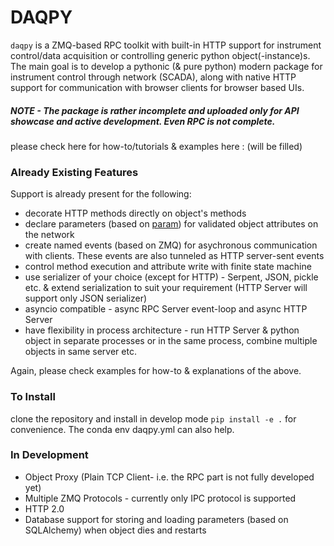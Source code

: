 # DAQPY

`daqpy` is a ZMQ-based RPC toolkit with built-in HTTP support for instrument control/data acquisition or controlling 
generic python object(-instance)s. <br />
The main goal is to develop a pythonic (& pure python) modern package for instrument control through network (SCADA), 
along with native HTTP support for communication with browser clients for browser based UIs.  

##### NOTE - The package is rather incomplete and uploaded only for API showcase and active development. Even RPC is not complete. <br/>

please check here for how-to/tutorials & examples here : (will be filled) 

### Already Existing Features

Support is already present for the following:

- decorate HTTP methods directly on object's methods
- declare parameters (based on [param](https://param.holoviz.org/getting_started.html)) for validated object attributes 
on the network
- create named events (based on ZMQ) for asychronous communication with clients. These events are also tunneled as HTTP 
server-sent events
- control method execution and attribute write with finite state machine
- use serializer of your choice (except for HTTP) - Serpent, JSON, pickle etc. & extend serialization to suit your requirement (HTTP Server will support only JSON serializer)
- asyncio compatible - async RPC Server event-loop and async HTTP Server 
- have flexibility in process architecture - run HTTP Server & python object in separate processes or in the same process, combine multiple objects in same server etc. 

Again, please check examples for how-to & explanations of the above. 

### To Install

clone the repository and install in develop mode `pip install -e .` for convenience. The conda env daqpy.yml can also help. 

### In Development

- Object Proxy (Plain TCP Client- i.e. the RPC part is not fully developed yet)
- Multiple ZMQ Protocols - currently only IPC protocol is supported
- HTTP 2.0 
- Database support for storing and loading parameters (based on SQLAlchemy) when object dies and restarts




